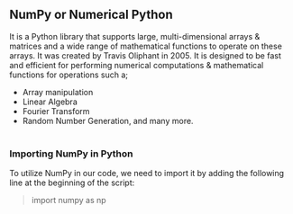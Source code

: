 ## NumPy or Numerical Python
It is a Python library that supports large, multi-dimensional arrays & matrices and a wide range of mathematical functions to operate on these arrays. It was created by Travis Oliphant in 2005. It is designed to be fast and efficient for performing numerical computations & mathematical functions for operations such a; <br/>
- Array manipulation<br/>
- Linear Algebra<br/>
- Fourier Transform<br/>
- Random Number Generation, and many more.<br/><br/>
### Importing NumPy in Python
To utilize NumPy in our code, we need to import it by adding the following line at the beginning of the script:
>import numpy as np
